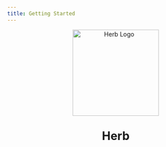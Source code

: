 ```yaml
---
title: Getting Started
---
```


<div align="center">
  <img src="/herb.svg" alt="Herb Logo" width="200" height="200">

  <h1 align="center" style="margin-top: 30px; font-size: 20pt;">Herb</h1>
</div>

<!-- @include: ../../README.md{21,} -->
